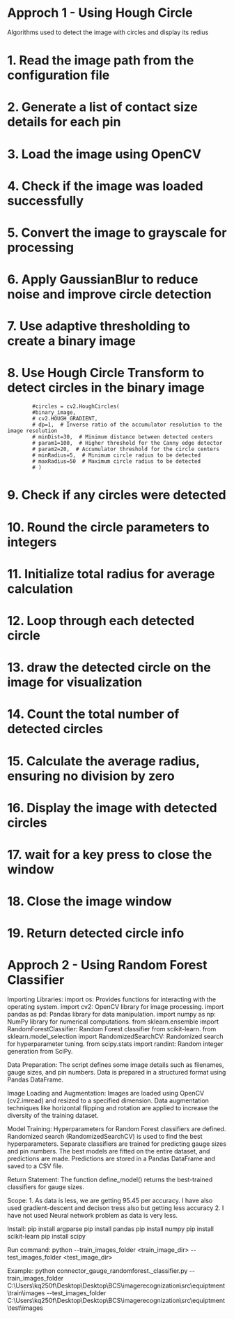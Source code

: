 
# Approch 1 - Using Hough Circle
   Algorithms used to detect the image with circles and display its redius
# 1. Read the image path from the configuration file
# 2. Generate a list of contact size details for each pin
# 3. Load the image using OpenCV
# 4. Check if the image was loaded successfully
# 5. Convert the image to grayscale for processing
# 6. Apply GaussianBlur to reduce noise and improve circle detection
# 7. Use adaptive thresholding to create a binary image
# 8. Use Hough Circle Transform to detect circles in the binary image
            #circles = cv2.HoughCircles(
            #binary_image,
            # cv2.HOUGH_GRADIENT,
            # dp=1,  # Inverse ratio of the accumulator resolution to the image resolution
            # minDist=30,  # Minimum distance between detected centers
            # param1=100,  # Higher threshold for the Canny edge detector
            # param2=20,  # Accumulator threshold for the circle centers
            # minRadius=5,  # Minimum circle radius to be detected
            # maxRadius=50  # Maximum circle radius to be detected
            # )
# 9. Check if any circles were detected
# 10. Round the circle parameters to integers
# 11. Initialize total radius for average calculation
# 12. Loop through each detected circle
# 13. draw the detected circle on the image for visualization
# 14. Count the total number of detected circles
# 15. Calculate the average radius, ensuring no division by zero
# 16. Display the image with detected circles
# 17. wait for a key press to close the window
# 18. Close the image window
# 19. Return detected circle info


# Approch 2 - Using Random Forest Classifier
Importing Libraries:
    import os: Provides functions for interacting with the operating system.
    import cv2: OpenCV library for image processing.
    import pandas as pd: Pandas library for data manipulation.
    import numpy as np: NumPy library for numerical computations.
    from sklearn.ensemble import RandomForestClassifier: Random Forest classifier from scikit-learn.
    from sklearn.model_selection import RandomizedSearchCV: Randomized search for hyperparameter tuning.
    from scipy.stats import randint: Random integer generation from SciPy.

Data Preparation:
    The script defines some image details such as filenames, gauge sizes, and pin numbers.
    Data is prepared in a structured format using Pandas DataFrame.

Image Loading and Augmentation:
    Images are loaded using OpenCV (cv2.imread) and resized to a specified dimension.
    Data augmentation techniques like horizontal flipping and rotation are applied to increase the diversity of the training   dataset.

Model Training:
    Hyperparameters for Random Forest classifiers are defined.
    Randomized search (RandomizedSearchCV) is used to find the best hyperparameters.
    Separate classifiers are trained for predicting gauge sizes and pin numbers.
    The best models are fitted on the entire dataset, and predictions are made.
    Predictions are stored in a Pandas DataFrame and saved to a CSV file.


Return Statement:
        The function define_model() returns the best-trained classifiers for gauge sizes.


Scope:
    1. As data is less, we are getting 95.45 per accuracy.  I have also used gradient-descent and decison tress also but getting less accuracy
    2. I have not used Neural network problem as data is very less. 


Install:
pip install argparse
pip install pandas
pip install numpy
pip install scikit-learn
pip install scipy


Run command:
python <python file_name> --train_images_folder <train_image_dir> --test_images_folder <test_image_dir>

Example: 
python connector_gauge_randomforest._classifier.py --train_images_folder C:\Users\kq250f\Desktop\Desktop\BCS\imagerecognization\src\equiptment\train\images --test_images_folder C:\Users\kq250f\Desktop\Desktop\BCS\imagerecognization\src\equiptment\test\images

